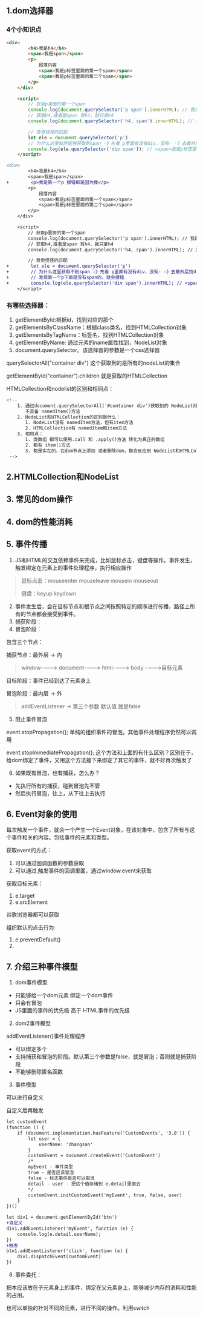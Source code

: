 ## 1.dom选择器



### 4个小知识点

```html
<div>
        <h4>我是h4</h4>
        <span>我是span</span>
        <p>
            段落内容
            <span>我是p标签里面的第一个span</span>
            <span>我是p标签里面的第二个span</span>
        </p>
    </div>

    <script>
        // 获取p里面的第一个span
        console.log(document.querySelector('p span').innerHTML); // 我是p标签里面的第一个span 
        // 获取h4,或者是span 有h4，就只拿h4
        console.log(document.querySelector('h4, span').innerHTML); // 我是h4

        // 奇奇怪怪的匹配
        let ele = document.querySelector('p')
        // 为什么这里依然能够获取到span -》先看 p里面有没有div，没有- -》去最外层找div -》找到span -》判断span是不是p标签的内容，是的话就返回
        console.log(ele.querySelector('div span')); // <span>我是p标签里面的第一个span</span>
    </script>
```





```diff
<div>
        <h4>我是h4</h4>
        <span>我是span</span>
+        <p>我是第一个p 报错都是因为我</p>
        <p>
            段落内容
            <span>我是p标签里面的第一个span</span>
            <span>我是p标签里面的第二个span</span>
        </p>
    </div>

    <script>
        // 获取p里面的第一个span
        console.log(document.querySelector('p span').innerHTML); // 我是p标签里面的第一个span 
        // 获取h4,或者是span 有h4，就只拿h4
        console.log(document.querySelector('h4, span').innerHTML); // 我是h4

        // 奇奇怪怪的匹配
+        let ele = document.querySelector('p')
+        // 为什么这里获取不到span -》先看 p里面有没有div，没有- -》去最外层找div -》找到所有span元素的集合 -》判断span是不是p标签的子元素，是的话就返回
+        // 发现第一个p下面是没有span的，就会报错
+        console.log(ele.querySelector('div span').innerHTML); // <span>我是p标签里面的第一个span</span>
    </script>
```







### 有哪些选择器：

1. getElementById:根据id，找到对应的那个
2. getElementsByClassName：根据class类名，找到HTMLCollection对象
3. getElementsByTagName：标签名，找到HTMLCollection对象
4. getElementByName: 通过元素的name属性找到，NodeList对象
5. document.querySelector。该选择器的参数是一个css选择器





querySelectorAll("container div") 这个获取到的是所有的nodeList的集合

getElementById("container").children 就是获取的HTMLCollection

HTMLCollection和nodelist的区别和相同点：

```diff
<!-- 
    1. 通过document.querySelectorAll('#container div')获取到的 NodeList对象
       不具备 namedItem()方法
    2. NodeList和HTMLCollection的区别是什么：
       1. NodeList没有 namedItem方法，但有item方法
       2. HTMLCollection有 namedItem和item方法
    3. 相同点：
       1. 类数组 都可以使用.call 和 .apply()方法 转化为真正的数组
       2. 都有 item()方法
       3. 都是实在的，在dom节点上添加 或者删除dom，都会反应到 NodeList和HTMLCollection上面
 -->
```





## 2.HTMLCollection和NodeList





## 3. 常见的dom操作







## 4. dom的性能消耗





## 5. 事件传播



1. JS和HTML的交互依赖事件来完成，比如鼠标点击，键盘等操作。事件发生，触发绑定在元素上的事件处理程序，执行相应操作

>鼠标点击：mouseenter mouseleave mousein mouseout
>
>键盘：keyup keydown



2. 事件发生后，会在目标节点和根节点之间按照特定的顺序进行传播，路径上所有的节点都会接受到事件。
3. 捕获阶段： 
4. 冒泡阶段：

包含三个节点：

捕获节点：最外层 -> 内

>window----> document----> html----> body ---->目标元素

目标阶段：事件已经到达了元素身上

冒泡阶段：最内层 -> 外

>addEventListener -> 第三个参数 默认值  就是false



5. 阻止事件冒泡

event.stopPropagation(); 单纯的组织事件的冒泡。其他事件处理程序仍然可以调用



event.stopImmediatePropagation(); 这个方法和上面的有什么区别？区别在于，给dom绑定了事件，又用这个方法接下来绑定了其它的事件，就不好再次触发了







6. 如果既有冒泡，也有捕获，怎么办？

- 先执行所有的捕获，碰到冒泡先不管
- 然后执行冒泡，往上，从下往上去执行



## 6. Event对象的使用

每次触发一个事件，就会一个产生一个Event对象，在该对象中，包含了所有与这个事件相关的内容。包括事件的元素和类型。



获取event的方式：

1. 可以通过回调函数的参数获取
2. 可以通过,触发事件的回调里面，通过window.event来获取





获取目标元素：

1. e.target
2. e.srcElement

谷歌浏览器都可以获取





组织默认的点击行为:

1. e.preventDefault()
2. 







## 7. 介绍三种事件模型



1. dom事件模型



- 只能够给一个dom元素 绑定一个dom事件
- 只会有冒泡
- JS里面的事件的优先级 高于 HTML事件的优先级





2. dom2事件模型

addEventListener()事件处理程序



- 可以绑定多个
- 支持捕获和冒泡的阶段。默认第三个参数是false，就是冒泡；否则就是捕获阶段
- 不能够删除匿名函数



3. 事件模型 

可以进行自定义

自定义后再触发

```diff
let customEvent
(function () {
    if (document.implementation.hasFeature('CustomEvents', '3.0')) {
        let user = {
            userName: 'zhangsan'
        }
        customEvent = document.createEvent('CustomEvent')
        /* 
        myEvent - 事件类型
        true - 是否应该冒泡
        false - 标志事件是否可以取消
        detail - user - 把这个值存储到 e.detail里面去
        */
        customEvent.initCustomEvent('myEvent', true, false, user)
    }
})()

let div1 = document.getElementById('btn')
+自定义
div1.addEventListener('myEvent', function (e) {
    console.log(e.detail.userName);
})
+触发
btn1.addEventListener('click', function (e) {
    div1.dispatchEvent(customEvent)
}) 
```





8. 事件委托：

把本应该放在子元素身上的事件，绑定在父元素身上，能够减少内存的消耗和性能的占用。

也可以单独的针对不同的元素，进行不同的操作。利用switch

